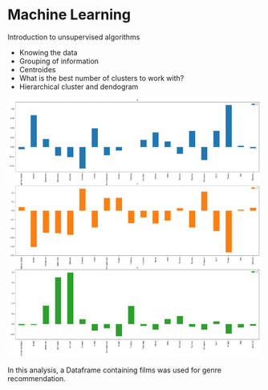 # Machine Learning
Introduction to unsupervised algorithms

<ul>
  <li>Knowing the data</li>
  <li>Grouping of information
  <li>Centroides
  <li>What is the best number of clusters to work with?
  <li>Hierarchical cluster and dendogram
</ul>

<img src= https://github.com/FleepBer/MachineLearning/blob/master/graphic.png>

In this analysis, a Dataframe containing films was used for genre recommendation.
